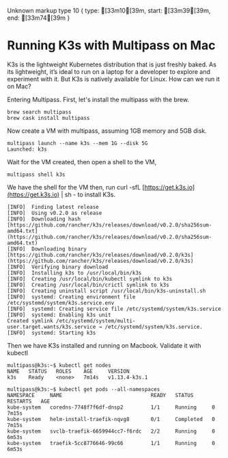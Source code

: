 Unknown markup type 10 { type: [33m10[39m, start: [33m39[39m, end: [33m74[39m }

# Running K3s with Multipass on Mac

K3s is the lightweight Kubernetes distribution that is just freshly baked. As its lightweight, it’s ideal to run on a laptop for a developer to explore and experiment with it. But K3s is natively available for Linux. How can we run it on Mac?

Entering Multipass. First, let's install the multipass with the brew.

    brew search multipass
    brew cask install multipass

Now create a VM with multipass, assuming 1GB memory and 5GB disk.

    multipass launch --name k3s --mem 1G --disk 5G
    Launched: k3s

Wait for the VM created, then open a shell to the VM,

    multipass shell k3s

We have the shell for the VM then, run curl -sfL [https://get.k3s.io](https://get.k3s.io) | sh - to install K3s.

    [INFO]  Finding latest release
    [INFO]  Using v0.2.0 as release
    [INFO]  Downloading hash [https://github.com/rancher/k3s/releases/download/v0.2.0/sha256sum-amd64.txt](https://github.com/rancher/k3s/releases/download/v0.2.0/sha256sum-amd64.txt)
    [INFO]  Downloading binary [https://github.com/rancher/k3s/releases/download/v0.2.0/k3s](https://github.com/rancher/k3s/releases/download/v0.2.0/k3s)
    [INFO]  Verifying binary download
    [INFO]  Installing k3s to /usr/local/bin/k3s
    [INFO]  Creating /usr/local/bin/kubectl symlink to k3s
    [INFO]  Creating /usr/local/bin/crictl symlink to k3s
    [INFO]  Creating uninstall script /usr/local/bin/k3s-uninstall.sh
    [INFO]  systemd: Creating environment file /etc/systemd/system/k3s.service.env
    [INFO]  systemd: Creating service file /etc/systemd/system/k3s.service
    [INFO]  systemd: Enabling k3s unit
    Created symlink /etc/systemd/system/multi-user.target.wants/k3s.service → /etc/systemd/system/k3s.service.
    [INFO]  systemd: Starting k3s

Then we have K3s installed and running on Macbook. Validate it with kubectl

    multipass@k3s:~$ kubectl get nodes
    NAME   STATUS   ROLES    AGE     VERSION
    k3s    Ready    <none>   7m14s   v1.13.4-k3s.1
    
    multipass@k3s:~$ kubectl get pods --all-namespaces
    NAMESPACE     NAME                             READY   STATUS      RESTARTS   AGE
    kube-system   coredns-7748f7f6df-dnsp2         1/1     Running     0          7m15s
    kube-system   helm-install-traefik-nqvg8       0/1     Completed   0          7m15s
    kube-system   svclb-traefik-6659944cc7-f6rdc   2/2     Running     0          6m53s
    kube-system   traefik-5cc8776646-99c66         1/1     Running     0          6m53s
